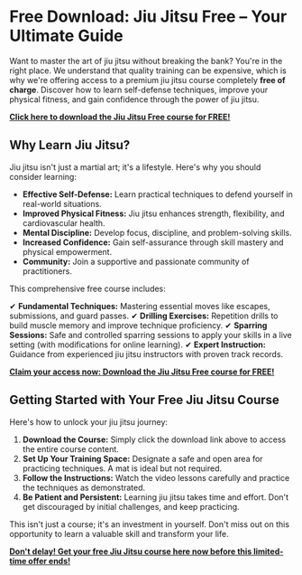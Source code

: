 # Free Download: Jiu Jitsu Free – Your Ultimate Guide

Want to master the art of jiu jitsu without breaking the bank? You're in the right place. We understand that quality training can be expensive, which is why we're offering access to a premium jiu jitsu course completely **free of charge**. Discover how to learn self-defense techniques, improve your physical fitness, and gain confidence through the power of jiu jitsu.

[**Click here to download the Jiu Jitsu Free course for FREE!**](https://udemywork.com/jiu-jitsu-free)

## Why Learn Jiu Jitsu?

Jiu jitsu isn't just a martial art; it's a lifestyle. Here's why you should consider learning:

*   **Effective Self-Defense:** Learn practical techniques to defend yourself in real-world situations.
*   **Improved Physical Fitness:** Jiu jitsu enhances strength, flexibility, and cardiovascular health.
*   **Mental Discipline:** Develop focus, discipline, and problem-solving skills.
*   **Increased Confidence:** Gain self-assurance through skill mastery and physical empowerment.
*   **Community:** Join a supportive and passionate community of practitioners.

This comprehensive free course includes:

✔ **Fundamental Techniques:** Mastering essential moves like escapes, submissions, and guard passes.
✔ **Drilling Exercises:** Repetition drills to build muscle memory and improve technique proficiency.
✔ **Sparring Sessions:** Safe and controlled sparring sessions to apply your skills in a live setting (with modifications for online learning).
✔ **Expert Instruction:** Guidance from experienced jiu jitsu instructors with proven track records.

[**Claim your access now: Download the Jiu Jitsu Free course for FREE!**](https://udemywork.com/jiu-jitsu-free)

## Getting Started with Your Free Jiu Jitsu Course

Here's how to unlock your jiu jitsu journey:

1.  **Download the Course:** Simply click the download link above to access the entire course content.
2.  **Set Up Your Training Space:** Designate a safe and open area for practicing techniques. A mat is ideal but not required.
3.  **Follow the Instructions:** Watch the video lessons carefully and practice the techniques as demonstrated.
4.  **Be Patient and Persistent:** Learning jiu jitsu takes time and effort. Don't get discouraged by initial challenges, and keep practicing.

This isn't just a course; it's an investment in yourself. Don't miss out on this opportunity to learn a valuable skill and transform your life.

[**Don't delay! Get your free Jiu Jitsu course here now before this limited-time offer ends!**](https://udemywork.com/jiu-jitsu-free)
